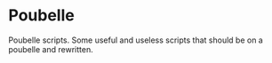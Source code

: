 Poubelle
========

Poubelle scripts. Some useful and useless scripts that should be on a poubelle and rewritten.

